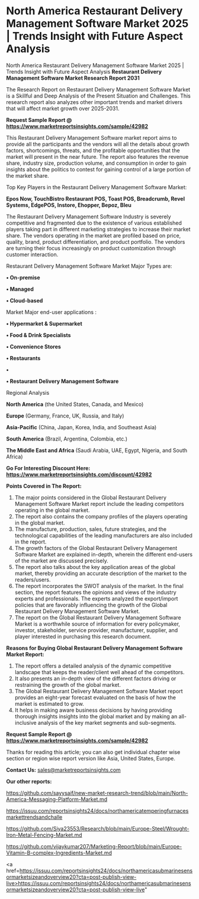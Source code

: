 # North America Restaurant Delivery Management Software Market 2025 | Trends Insight with Future Aspect Analysis
North America Restaurant Delivery Management Software Market 2025 | Trends Insight with Future Aspect Analysis
<strong>Restaurant Delivery Management Software Market Research Report 2031</strong>

The Research Report on Restaurant Delivery Management Software Market is a Skillful and Deep Analysis of the Present Situation and Challenges. This research report also analyzes other important trends and market drivers that will affect market growth over 2025-2031.

<strong>Request Sample Report @ <a href=https://www.marketreportsinsights.com/sample/42982>https://www.marketreportsinsights.com/sample/42982</a></strong>

This Restaurant Delivery Management Software market report aims to provide all the participants and the vendors will all the details about growth factors, shortcomings, threats, and the profitable opportunities that the market will present in the near future. The report also features the revenue share, industry size, production volume, and consumption in order to gain insights about the politics to contest for gaining control of a large portion of the market share.

Top Key Players in the Restaurant Delivery Management Software Market:

<strong>Epos Now, TouchBistro Restaurant POS, Toast POS, Breadcrumb, Revel Systems, EdgePOS, Instore, Ehopper, Bepoz, Bleu</strong>

The Restaurant Delivery Management Software Industry is severely competitive and fragmented due to the existence of various established players taking part in different marketing strategies to increase their market share. The vendors operating in the market are profiled based on price, quality, brand, product differentiation, and product portfolio. The vendors are turning their focus increasingly on product customization through customer interaction.

Restaurant Delivery Management Software Market Major Types are:

<strong>•  On-premise

•  Managed

•  Cloud-based</strong>

Market Major end-user applications :

<strong>•  Hypermarket & Supermarket

•  Food & Drink Specialists

•  Convenience Stores

•  Restaurants

•  

•  Restaurant Delivery Management Software</strong>

Regional Analysis

</u><strong><b>North America</b></strong> (the United States, Canada, and Mexico)

<strong><b>Europe </b></strong>(Germany, France, UK, Russia, and Italy)

<strong><b>Asia-Pacific</b></strong> (China, Japan, Korea, India, and Southeast Asia)

<strong><b>South America</b></strong> (Brazil, Argentina, Colombia, etc.)

<strong><b>The Middle East and Africa</b></strong> (Saudi Arabia, UAE, Egypt, Nigeria, and South Africa)

<strong>Go For Interesting Discount Here: <a href=https://www.marketreportsinsights.com/discount/42982>https://www.marketreportsinsights.com/discount/42982</a></strong>

<strong>Points Covered in The Report:</strong>
<ol>
  <li>The major points considered in the Global Restaurant Delivery Management Software Market report include the leading competitors operating in the global market.</li>
  <li>The report also contains the company profiles of the players operating in the global market.</li>
  <li>The manufacture, production, sales, future strategies, and the technological capabilities of the leading manufacturers are also included in the report.</li>
  <li>The growth factors of the Global Restaurant Delivery Management Software Market are explained in-depth, wherein the different end-users of the market are discussed precisely.</li>
  <li>The report also talks about the key application areas of the global market, thereby providing an accurate description of the market to the readers/users.</li>
  <li>The report incorporates the SWOT analysis of the market. In the final section, the report features the opinions and views of the industry experts and professionals. The experts analyzed the export/import policies that are favorably influencing the growth of the Global Restaurant Delivery Management Software Market.</li>
  <li>The report on the Global Restaurant Delivery Management Software Market is a worthwhile source of information for every policymaker, investor, stakeholder, service provider, manufacturer, supplier, and player interested in purchasing this research document.</li>
</ol>
<strong>Reasons for Buying Global Restaurant Delivery Management Software Market Report:</strong>

<ol>
  <li>The report offers a detailed analysis of the dynamic competitive landscape that keeps the reader/client well ahead of the competitors.</li>
  <li>It also presents an in-depth view of the different factors driving or restraining the growth of the global market.</li>
  <li>The Global Restaurant Delivery Management Software Market report provides an eight-year forecast evaluated on the basis of how the market is estimated to grow.</li>
  <li>It helps in making aware business decisions by having providing thorough insights insights into the global market and by making an all-inclusive analysis of the key market segments and sub-segments.</li>
</ol>
<strong>Request Sample Report @ <a href=https://www.marketreportsinsights.com/sample/42982>https://www.marketreportsinsights.com/sample/42982</a></strong>


Thanks for reading this article; you can also get individual chapter wise section or region wise report version like Asia, United States, Europe.

<strong>Contact Us:</strong>
sales@marketreportsinsights.com

<strong>Our other reports:</strong>

<a href=https://github.com/sayysaif/new-market-research-trend/blob/main/North-America-Messaging-Platform-Market.md>https://github.com/sayysaif/new-market-research-trend/blob/main/North-America-Messaging-Platform-Market.md</a>

<a href=https://issuu.com/reportsinsights24/docs/northamericatemperingfurnacesmarkettrendsandchalle>https://issuu.com/reportsinsights24/docs/northamericatemperingfurnacesmarkettrendsandchalle</a>

<a href=https://github.com/Siya23553/Research/blob/main/Europe-Steel/Wrought-Iron-Metal-Fencing-Market.md>https://github.com/Siya23553/Research/blob/main/Europe-Steel/Wrought-Iron-Metal-Fencing-Market.md</a>

<a href=https://github.com/vijaykumar207/Marketing-Report/blob/main/Europe-Vitamin-B-complex-Ingredients-Market.md>https://github.com/vijaykumar207/Marketing-Report/blob/main/Europe-Vitamin-B-complex-Ingredients-Market.md</a>

<a href=https://issuu.com/reportsinsights24/docs/northamericasubmarinesensormarketsizeandoverview20?cta=post-publish-view-live>https://issuu.com/reportsinsights24/docs/northamericasubmarinesensormarketsizeandoverview20?cta=post-publish-view-live</a>"
